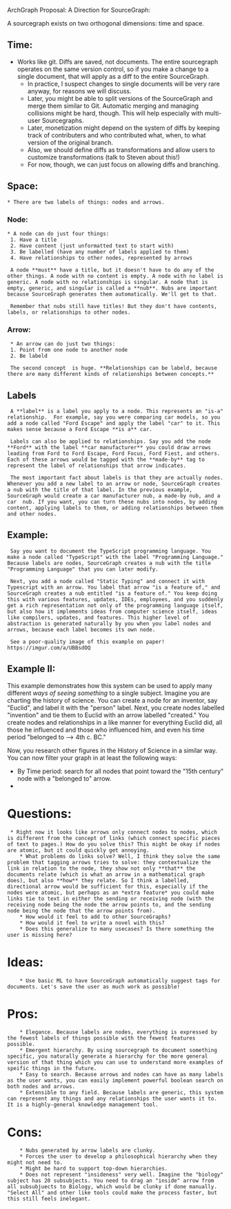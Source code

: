ArchGraph Proposal: A Direction for SourceGraph:

A sourcegraph exists on two orthogonal dimensions: time and space.

## Time:

* Works like git. Diffs are saved, not documents. The entire sourcegraph operates on the same version control, so if you make a change to a single document, that will apply as a diff to the entire SourceGraph.
  *  In practice, I suspect changes to single documents will be very rare anyway, for reasons we will discuss.
  * Later, you might be able to split versions of the SourceGraph and merge them similar to Git. Automatic merging and managing collisions might be hard, though. This will help especially with multi-user Sourcegraphs.
  * Later, monetization might depend on the system of diffs by keeping track of contributers and who contributed what, when, to what version of the original branch.
  * Also, we should define diffs as transformations and allow users to customize transformations (talk to Steven about this!)
  * For now, though, we can just focus on allowing diffs and branching. 



## Space:

    * There are two labels of things: nodes and arrows.

### Node:
    * A node can do just four things:
     1. Have a title
     2. Have content (just unformatted text to start with)
     3. Be labelled (have any number of labels applied to them)
     4. Have relationships to other nodes, represented by arrows

     A node **must** have a title, but it doesn't have to do any of the other things. A node with no content is empty. A node with no label is generic. A node with no relationships is singular. A node that is empty, generic, and singular is called a **nub**. Nubs are important because SourceGraph generates them automatically. We'll get to that.

     Remember that nubs still have titles! But they don't have contents, labels, or relationships to other nodes.

### Arrow:
     * An arrow can do just two things:
     1. Point from one node to another node
     2. Be labeld

     The second concept  is huge. **Relationships can be labeld, because there are many different kinds of relationships between concepts.**

## Labels

     A **label** is a label you apply to a node. This represents an "is-a" relationship.  For example, say you were comparing car models, so you add a node called "Ford Escape" and apply the label "car" to it. This makes sense because a Ford Escape **is a** car.

     Labels can also be applied to relationships. Say you add the node **Ford** with the label **car manufacturer** you could draw arrows leading from Ford to Ford Escape, Ford Focus, Ford Fiest, and others. Each of these arrows would be tagged with the **made-by** tag to represent the label of relationships that arrow indicates.

     The most important fact about labels is that they are actually nodes. Whenever you add a new label to an arrow or node, SourceGraph creates a nub with the title of that label. In the previous example, SourceGraph would create a car manufacturer nub, a made-by nub, and a car  nub. If you want, you can turn these nubs into nodes, by adding content, applying labels to them, or adding relationships between them and other nodes.

## Example:

     Say you want to document the TypeScript programming language. You make a node called "TypeScript" with the label "Programming Language." Because labels are nodes, SourceGraph creates a nub with the title "Programming Language" that you can later modify.

     Next, you add a node called "Static Typing" and connect it with Typescript with an arrow. You label that arrow "is a feature of," and SourceGraph creates a nub entitled "is a feature of." You keep doing this with various features, updates, IDEs, employees, and you suddenly get a rich representation not only of the programming language itself, but also how it implements ideas from computer science itself, ideas like compilers, updates, and features. This higher level of abstraction is generated naturally by you when you label nodes and arrows, because each label becomes its own node. 

     See a poor-quality image of this example on paper! https://imgur.com/a/UBBsdOQ
     
## Example II:

 This example demonstrates how this system can be used to apply many different _ways of seeing something_ to a single subject. Imagine you are charting the history of science. You can create a node for an inventor, say "Euclid", and label it with the "person" label. Next, you create nodes labelled "invention" and tie them to Euclid with an arrow labelled "created." You create nodes and relationships in a like manner for everything Euclid did, all those he influenced and those who influenced him, and even his time period "belonged to --> 4th c. BC." 
 
 Now, you research other figures in the History of Science in a similar way. You can now filter your graph in at least the following ways:
 
 * By Time period: search for all nodes that point toward the "15th century" node with a "belonged to" arrow.
 * 



# Questions:

     * Right now it looks like arrows only connect nodes to nodes, which is different from the concept of links (which connect specific pieces of text to pages.) How do you solve this? This might be okay if nodes are atomic, but it could quickly get annoying.
        * What problems do links solve? Well, I think they solve the same problem that tagging arrows tries to solve: they contextualize the link in relation to the node, they show not only **that** the documents relate (which is what an arrow in a mathematical graph does), but also **how** they relate. So I think a labelled, directional arrow would be sufficient for this, especially if the nodes were atomic, but perhaps as an *extra feature* you could make links tie to text in either the sending or receiving node (with the receiving node being the node the arrow points to, and the sending node being the node that the arrow points from).
        * How would it feel to add to other SourceGraphs?
        * How would it feel to write a novel with this?
        * Does this generalize to many usecases? Is there something the user is missing here?

# Ideas:

        * Use basic ML to have SourceGraph automatically suggest tags for documents. Let's save the user as much work as possible!



# Pros:

        * Elegance. Because labels are nodes, everything is expressed by the fewest labels of things possible with the fewest features possible.
        * Emergent hierarchy. By using sourcegraph to document something specific, you naturally generate a hierarchy for the more general version of that thing which you can use to understand more examples of speific things in the future.
        * Easy to search. Because arrows and nodes can have as many labels as the user wants, you can easily implement powerful boolean search on both nodes and arrows.
        * Extensible to any field. Because labels are generic, this system can represent any things and any relationships the user wants it to. It is a highly-general knowledge management tool.

# Cons:

        * Nubs generated by arrow labels are clunky.
        * Forces the user to develop a philosophical hierarchy when they might not need to.
        * Might be hard to support top-down hierarchies.
        * Does not represent "insideness" very well. Imagine the "biology" subject has 20 subsubjects. You need to drag an "inside" arrow from all subsubjuects to Biology, which would be clunky if done manually. "Select All" and other like tools could make the process faster, but this still feels inelegant.
